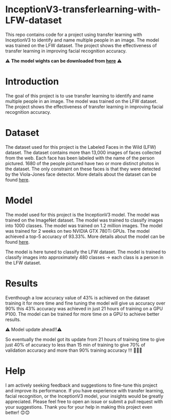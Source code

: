 # InceptionV3-transferlearning-with-LFW-dataset
This repo contains code for a project using transfer learning with InceptionV3 to identify and name multiple people in an image. The model was trained on the LFW dataset. The project shows the effectiveness of transfer learning in improving facial recognition accuracy.

⚠️ **The model wights can be downloaded from [here](https://www.kaggle.com/code/siddharth25/inceptionv3-transferlearning-with-lfw-dataset/output)** ⚠️

# Introduction
The goal of this project is to use transfer learning to identify and name multiple people in an image. The model was trained on the LFW dataset. The project shows the effectiveness of transfer learning in improving facial recognition accuracy. 

# Dataset
The dataset used for this project is the Labeled Faces in the Wild (LFW) dataset. The dataset contains more than 13,000 images of faces collected from the web. Each face has been labeled with the name of the person pictured. 1680 of the people pictured have two or more distinct photos in the dataset. The only constraint on these faces is that they were detected by the Viola-Jones face detector. More details about the dataset can be found [here](http://vis-www.cs.umass.edu/lfw/).

# Model
The model used for this project is the InceptionV3 model. The model was trained on the ImageNet dataset. The model was trained to classify images into 1000 classes. The model was trained on 1.2 million images. The model was trained for 2 weeks on two NVIDIA GTX 780Ti GPUs. The model achieved a top-5 accuracy of 93.33%. More details about the model can be found [here](https://arxiv.org/abs/1512.00567).

The model is here tuned to classify the LFW dataset. The model is trained to classify images into approximately 480 classes -> each class is a person in the LFW dataset.

# Results
Eventhough a low accuracy value of 43% is achieved on the dataset training it for more time and fine tuning the model will give us accuracy over 90% this 43% accuracy was achieved in just 21 hours of training on a GPU P100. The model can be trained for more time on a GPU to achieve better results. 

⚠️ Model update ahead!!⚠️

So eventually the model got its update from 21 hours of training time to give just 40% of accuracy to less than 15 min of training to give 70% of validation accuracy and more than 90% training accuracy !!! 🥳🥳💃

# Help 
I am actively seeking feedback and suggestions to fine-tune this project and improve its performance. If you have experience with transfer learning, facial recognition, or the InceptionV3 model, your insights would be greatly appreciated. Please feel free to open an issue or submit a pull request with your suggestions. Thank you for your help in making this project even better! 😊😊